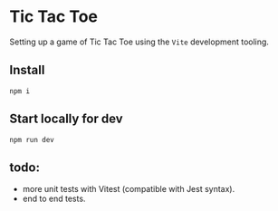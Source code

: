 # Tic Tac Toe
Setting up a game of Tic Tac Toe using the `Vite` development tooling.

## Install
`npm i`

## Start locally for dev
`npm run dev`

## todo:
- more unit tests with Vitest (compatible with Jest syntax).
- end to end tests.
